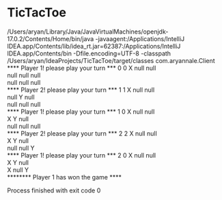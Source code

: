 # TicTacToe

/Users/aryan/Library/Java/JavaVirtualMachines/openjdk-17.0.2/Contents/Home/bin/java -javaagent:/Applications/IntelliJ IDEA.app/Contents/lib/idea_rt.jar=62387:/Applications/IntelliJ IDEA.app/Contents/bin -Dfile.encoding=UTF-8 -classpath /Users/aryan/IdeaProjects/TicTacToe/target/classes com.aryannale.Client
 **** Player 1! please play your turn ***
0 0
X	null	null	
null	null	null	
null	null	null	
 **** Player 2! please play your turn ***
1 1
X	null	null	
null	Y	null	
null	null	null	
 **** Player 1! please play your turn ***
1 0
X	null	null	
X	Y	null	
null	null	null	
 **** Player 2! please play your turn ***
2 2
X	null	null	
X	Y	null	
null	null	Y	
 **** Player 1! please play your turn ***
2 0
X	null	null	
X	Y	null	
X	null	Y	
 ********  Player 1 has won the game  ****

Process finished with exit code 0
